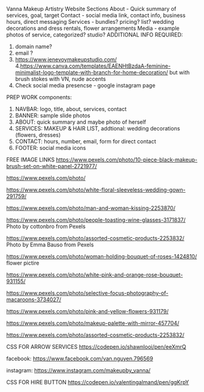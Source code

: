 Vanna Makeup Artistry Website
Sections
About - Quick summary of services, goal, target
Contact - social media link, contact info, business hours, direct messaging
Services - bundles? pricing? list? wedding decorations and dress rentals, flower arrangements
Media - example photos of service, categorized? studio?
ADDITIONAL INFO REQUIRED:
1. domain name?
2. email ?
3. https://www.jenevoymakeupstudio.com/
4.https://www.canva.com/templates/EAENHtBzdaA-feminine-minimalist-logo-template-with-branch-for-home-decoration/
but with brush stokes with VN, nude accents
5. Check social media presencse - google instagram page

PREP WORK
components:
1. NAVBAR: logo, title, about, services, contact
2. BANNER: sample slide photos 
3. ABOUT: quick summary and maybe photo of herself
4. SERVICES: MAKEUP & HAIR LIST, addtional: wedding decorations (flowers, dresses)
5. CONTACT: hours, number, email, form for direct contact
6. FOOTER: social media icons

FREE IMAGE LINKS
https://www.pexels.com/photo/10-piece-black-makeup-brush-set-on-white-panel-2721977/

https://www.pexels.com/photo/

https://www.pexels.com/photo/white-floral-sleeveless-wedding-gown-291759/

https://www.pexels.com/photo/man-and-woman-kissing-2253870/

https://www.pexels.com/photo/people-toasting-wine-glasses-3171837/
Photo by cottonbro from Pexels

https://www.pexels.com/photo/assorted-cosmetic-products-2253832/
Photo by Emma Bauso from Pexels

https://www.pexels.com/photo/woman-holding-bouquet-of-roses-1424810/
flower pictire

https://www.pexels.com/photo/white-pink-and-orange-rose-bouquet-931155/

https://www.pexels.com/photo/selective-focus-photography-of-macaroons-3734027/

https://www.pexels.com/photo/pink-and-yellow-flowers-931179/

https://www.pexels.com/photo/makeup-palette-with-mirror-457704/

https://www.pexels.com/photo/assorted-cosmetic-products-2253832/

CSS FOR ARROW SERVICES
https://codepen.io/shawnlooi/pen/eeXmrQ

facebook:
https://www.facebook.com/van.nguyen.796569

instagram:
https://www.instagram.com/makeupby_vanna/


CSS FOR HIRE BUTTON
https://codepen.io/valentingalmand/pen/ggKrpY